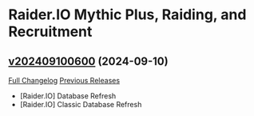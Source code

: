 # Raider.IO Mythic Plus, Raiding, and Recruitment

## [v202409100600](https://github.com/RaiderIO/raiderio-addon/tree/v202409100600) (2024-09-10)
[Full Changelog](https://github.com/RaiderIO/raiderio-addon/compare/v202409090600...v202409100600) [Previous Releases](https://github.com/RaiderIO/raiderio-addon/releases)

- [Raider.IO] Database Refresh  
- [Raider.IO] Classic Database Refresh  
